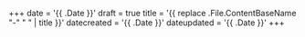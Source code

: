 +++
date = '{{ .Date }}'
draft = true
title = '{{ replace .File.ContentBaseName "-" " " | title }}'
datecreated = '{{ .Date }}'
dateupdated = '{{ .Date }}'
+++
